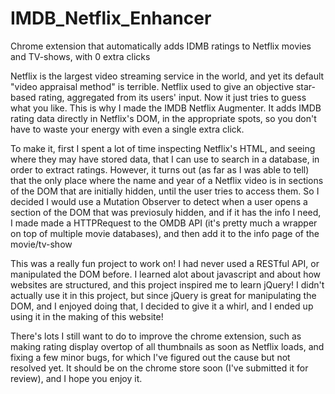 # IMDB_Netflix_Enhancer
Chrome extension that automatically adds IDMB ratings to Netflix movies and TV-shows, with 0 extra clicks

Netflix is the largest video streaming service in the world, and yet its default "video appraisal method" is terrible.
Netflix used to give an objective star-based rating, aggregated from its users' input. Now it just tries to guess what 
you like. This is why I made the IMDB Netflix Augmenter. It adds IMDB rating data directly in Netflix's DOM, in the
appropriate spots, so you don't have to waste your energy with even a single extra click.

To make it, first I spent a lot of time inspecting Netflix's HTML, and seeing where they may have stored data, that I can use
to search in a database, in order to extract ratings. However, it turns out (as far as I was able to tell) that the only place where
the name and year of a Netflix video is in sections of the DOM that are initially hidden, until the user tries to access
them. So I decided I would use a Mutation Observer to detect when a user opens a section of the DOM that was previosuly
hidden, and if it has the info I need, I made made a HTTPRequest to the OMDB API (it's pretty much a wrapper on top of
multiple movie databases), and then add it to the info page of the movie/tv-show

This was a really fun project to work on! I had never used a RESTful API, or manipulated the DOM before. I learned alot
about javascript and about how websites are structured, and this project inspired me to learn jQuery! I didn't actually
use it in this project, but since jQuery is great for manipulating the DOM, and I enjoyed doing that, I decided to give
it a whirl, and I ended up using it in the making of this website!

There's lots I still want to do to improve the chrome extension, such as making rating display overtop of all thumbnails
as soon as Netflix loads, and fixing a few minor bugs, for which I've figured out the cause but not resolved yet.
It should be on the chrome store soon (I've submitted it for review), and I hope you enjoy it.
